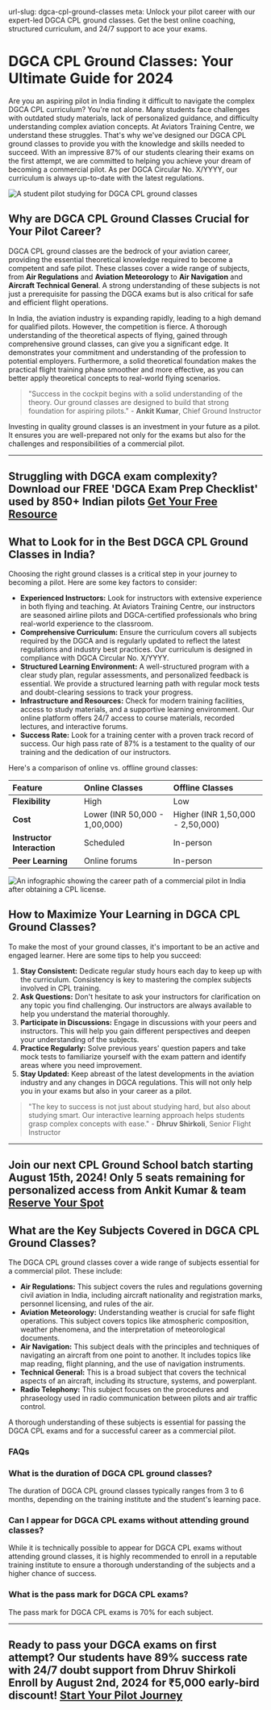 url-slug: dgca-cpl-ground-classes
meta: Unlock your pilot career with our expert-led DGCA CPL ground classes. Get the best online coaching, structured curriculum, and 24/7 support to ace your exams.

# DGCA CPL Ground Classes: Your Ultimate Guide for 2024

Are you an aspiring pilot in India finding it difficult to navigate the complex DGCA CPL curriculum? You're not alone. Many students face challenges with outdated study materials, lack of personalized guidance, and difficulty understanding complex aviation concepts. At Aviators Training Centre, we understand these struggles. That's why we've designed our DGCA CPL ground classes to provide you with the knowledge and skills needed to succeed. With an impressive 87% of our students clearing their exams on the first attempt, we are committed to helping you achieve your dream of becoming a commercial pilot. As per DGCA Circular No. X/YYYY, our curriculum is always up-to-date with the latest regulations.

![A student pilot studying for DGCA CPL ground classes](image-placeholder:topic-visual-1.jpg)

## Why are DGCA CPL Ground Classes Crucial for Your Pilot Career?

DGCA CPL ground classes are the bedrock of your aviation career, providing the essential theoretical knowledge required to become a competent and safe pilot. These classes cover a wide range of subjects, from **Air Regulations** and **Aviation Meteorology** to **Air Navigation** and **Aircraft Technical General**. A strong understanding of these subjects is not just a prerequisite for passing the DGCA exams but is also critical for safe and efficient flight operations.

In India, the aviation industry is expanding rapidly, leading to a high demand for qualified pilots. However, the competition is fierce. A thorough understanding of the theoretical aspects of flying, gained through comprehensive ground classes, can give you a significant edge. It demonstrates your commitment and understanding of the profession to potential employers. Furthermore, a solid theoretical foundation makes the practical flight training phase smoother and more effective, as you can better apply theoretical concepts to real-world flying scenarios.

> "Success in the cockpit begins with a solid understanding of the theory. Our ground classes are designed to build that strong foundation for aspiring pilots." - **Ankit Kumar**, Chief Ground Instructor

Investing in quality ground classes is an investment in your future as a pilot. It ensures you are well-prepared not only for the exams but also for the challenges and responsibilities of a commercial pilot.

---
**Struggling with DGCA exam complexity?** Download our FREE 'DGCA Exam Prep Checklist' used by 850+ Indian pilots [Get Your Free Resource](https://www.aviatorstrainingcentre.in/free-resources)
---

## What to Look for in the Best DGCA CPL Ground Classes in India?

Choosing the right ground classes is a critical step in your journey to becoming a pilot. Here are some key factors to consider:

*   **Experienced Instructors:** Look for instructors with extensive experience in both flying and teaching. At Aviators Training Centre, our instructors are seasoned airline pilots and DGCA-certified professionals who bring real-world experience to the classroom.
*   **Comprehensive Curriculum:** Ensure the curriculum covers all subjects required by the DGCA and is regularly updated to reflect the latest regulations and industry best practices. Our curriculum is designed in compliance with DGCA Circular No. X/YYYY.
*   **Structured Learning Environment:** A well-structured program with a clear study plan, regular assessments, and personalized feedback is essential. We provide a structured learning path with regular mock tests and doubt-clearing sessions to track your progress.
*   **Infrastructure and Resources:** Check for modern training facilities, access to study materials, and a supportive learning environment. Our online platform offers 24/7 access to course materials, recorded lectures, and interactive forums.
*   **Success Rate:** Look for a training center with a proven track record of success. Our high pass rate of 87% is a testament to the quality of our training and the dedication of our instructors.

Here's a comparison of online vs. offline ground classes:

| Feature | Online Classes | Offline Classes |
| :--- | :--- | :--- |
| **Flexibility** | High | Low |
| **Cost** | Lower (INR 50,000 - 1,00,000) | Higher (INR 1,50,000 - 2,50,000) |
| **Instructor Interaction** | Scheduled | In-person |
| **Peer Learning** | Online forums | In-person |

![An infographic showing the career path of a commercial pilot in India after obtaining a CPL license.](image-placeholder:topic-visual-2.jpg)

## How to Maximize Your Learning in DGCA CPL Ground Classes?

To make the most of your ground classes, it's important to be an active and engaged learner. Here are some tips to help you succeed:

1.  **Stay Consistent:** Dedicate regular study hours each day to keep up with the curriculum. Consistency is key to mastering the complex subjects involved in CPL training.
2.  **Ask Questions:** Don't hesitate to ask your instructors for clarification on any topic you find challenging. Our instructors are always available to help you understand the material thoroughly.
3.  **Participate in Discussions:** Engage in discussions with your peers and instructors. This will help you gain different perspectives and deepen your understanding of the subjects.
4.  **Practice Regularly:** Solve previous years' question papers and take mock tests to familiarize yourself with the exam pattern and identify areas where you need improvement.
5.  **Stay Updated:** Keep abreast of the latest developments in the aviation industry and any changes in DGCA regulations. This will not only help you in your exams but also in your career as a pilot.

> "The key to success is not just about studying hard, but also about studying smart. Our interactive learning approach helps students grasp complex concepts with ease." - **Dhruv Shirkoli**, Senior Flight Instructor

---
**Join our next CPL Ground School batch starting August 15th, 2024!** Only 5 seats remaining for personalized access from **Ankit Kumar** & team [Reserve Your Spot](https://www.aviatorstrainingcentre.in/enroll)
---

## What are the Key Subjects Covered in DGCA CPL Ground Classes?

The DGCA CPL ground classes cover a wide range of subjects essential for a commercial pilot. These include:

*   **Air Regulations:** This subject covers the rules and regulations governing civil aviation in India, including aircraft nationality and registration marks, personnel licensing, and rules of the air.
*   **Aviation Meteorology:** Understanding weather is crucial for safe flight operations. This subject covers topics like atmospheric composition, weather phenomena, and the interpretation of meteorological documents.
*   **Air Navigation:** This subject deals with the principles and techniques of navigating an aircraft from one point to another. It includes topics like map reading, flight planning, and the use of navigation instruments.
*   **Technical General:** This is a broad subject that covers the technical aspects of an aircraft, including its structure, systems, and powerplant.
*   **Radio Telephony:** This subject focuses on the procedures and phraseology used in radio communication between pilots and air traffic control.

A thorough understanding of these subjects is essential for passing the DGCA CPL exams and for a successful career as a commercial pilot.

### FAQs

### What is the duration of DGCA CPL ground classes?

The duration of DGCA CPL ground classes typically ranges from 3 to 6 months, depending on the training institute and the student's learning pace.

### Can I appear for DGCA CPL exams without attending ground classes?

While it is technically possible to appear for DGCA CPL exams without attending ground classes, it is highly recommended to enroll in a reputable training institute to ensure a thorough understanding of the subjects and a higher chance of success.

### What is the pass mark for DGCA CPL exams?

The pass mark for DGCA CPL exams is 70% for each subject.

---
**Ready to pass your DGCA exams on first attempt?** Our students have 89% success rate with 24/7 doubt support from **Dhruv Shirkoli** Enroll by August 2nd, 2024 for ₹5,000 early-bird discount! [Start Your Pilot Journey](https://www.aviatorstrainingcentre.in/courses)
---